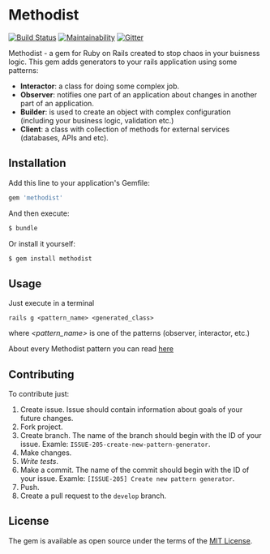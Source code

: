 # Methodist
[![Build Status](https://travis-ci.org/QNester/methodist.svg?branch=master)](https://travis-ci.org/QNester/methodist)
[![Maintainability](https://api.codeclimate.com/v1/badges/eebe37d3169041579416/maintainability)](https://codeclimate.com/github/QNester/methodist/maintainability)
[![Gitter](https://badges.gitter.im/Join%20Chat.svg)](https://gitter.im/gem-methodist/methodist?utm_source=badge&utm_medium=badge&utm_campaign=pr-badge&utm_content=badge)

Methodist - a gem for Ruby on Rails created to stop chaos in your buisness logic.
This gem adds generators to your rails application using some patterns:

- __Interactor__: a class for doing some complex job.
- __Observer__: notifies one part of an application about changes in another part of an application.
- __Builder__: is used to create an object with complex configuration (including your business logic, validation etc.)
- __Client__: a class with collection of methods for external services (databases, APIs and etc). 


## Installation
Add this line to your application's Gemfile:

```ruby
gem 'methodist'
```

And then execute:
```bash
$ bundle
```

Or install it yourself:
```bash
$ gem install methodist
```

## Usage
Just execute in a terminal
```
rails g <pattern_name> <generated_class>
```
where _<pattern_name>_ is one of the patterns (observer, interactor, etc.)

About every Methodist pattern you can read [here](https://github.com/QNester/methodist/wiki)

## Contributing
To contribute just:
1) Create issue. Issue should contain information about goals of your
 future changes.
2) Fork project.
3) Create branch. The name of the branch should begin with the ID of your issue.
Examle: `ISSUE-205-create-new-pattern-generator`.
4) Make changes.
5) *Write tests*.
6) Make a commit. The name of the commit should begin with the ID of your issue.
Examle: `[ISSUE-205] Create new pattern generator`.
7) Push.
8) Create a pull request to the `develop` branch.

## License
The gem is available as open source under the terms of the [MIT License](https://opensource.org/licenses/MIT).
